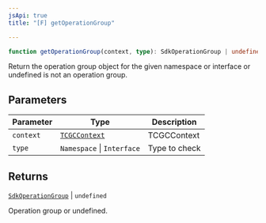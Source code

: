 ```yaml
---
jsApi: true
title: "[F] getOperationGroup"

---
```

```ts
function getOperationGroup(context, type): SdkOperationGroup | undefined
```

Return the operation group object for the given namespace or interface or undefined is not an operation group.

## Parameters

| Parameter | Type | Description |
| ------ | ------ | ------ |
| `context` | [`TCGCContext`](../interfaces/TCGCContext.md) | TCGCContext |
| `type` | `Namespace` \| `Interface` | Type to check |

## Returns

[`SdkOperationGroup`](../interfaces/SdkOperationGroup.md) \| `undefined`

Operation group or undefined.

